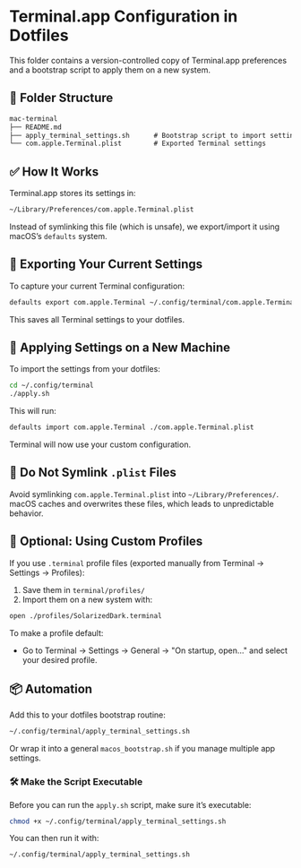 # Terminal.app Configuration in Dotfiles

This folder contains a version-controlled copy of Terminal.app preferences and a bootstrap script to apply them on a new system.

## 📁 Folder Structure

```txt
mac-terminal
├── README.md
├── apply_terminal_settings.sh      # Bootstrap script to import settings
└── com.apple.Terminal.plist        # Exported Terminal settings
```

## ✅ How It Works

Terminal.app stores its settings in:

```sh
~/Library/Preferences/com.apple.Terminal.plist
```

Instead of symlinking this file (which is unsafe), we export/import it using macOS’s `defaults` system.

## 🧪 Exporting Your Current Settings

To capture your current Terminal configuration:

```sh
defaults export com.apple.Terminal ~/.config/terminal/com.apple.Terminal.plist
```

This saves all Terminal settings to your dotfiles.

## 🚀 Applying Settings on a New Machine

To import the settings from your dotfiles:

```sh
cd ~/.config/terminal
./apply.sh
```

This will run:

```sh
defaults import com.apple.Terminal ./com.apple.Terminal.plist
```

Terminal will now use your custom configuration.

## 🛑 Do Not Symlink `.plist` Files

Avoid symlinking `com.apple.Terminal.plist` into `~/Library/Preferences/`.
macOS caches and overwrites these files, which leads to unpredictable behavior.

## 🎨 Optional: Using Custom Profiles

If you use `.terminal` profile files (exported manually from Terminal → Settings → Profiles):

1. Save them in `terminal/profiles/`
2. Import them on a new system with:

```sh
open ./profiles/SolarizedDark.terminal
```

To make a profile default:
- Go to Terminal → Settings → General → "On startup, open…" and select your desired profile.

## 📦 Automation

Add this to your dotfiles bootstrap routine:

```sh
~/.config/terminal/apply_terminal_settings.sh
```

Or wrap it into a general `macos_bootstrap.sh` if you manage multiple app settings.

### 🛠️ Make the Script Executable

Before you can run the `apply.sh` script, make sure it’s executable:

```sh
chmod +x ~/.config/terminal/apply_terminal_settings.sh
```

You can then run it with:

```sh
~/.config/terminal/apply_terminal_settings.sh
```
